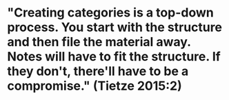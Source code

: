 # "Creating categories is a top-down process. You start with the structure and then file the material away. Notes will have to fit the structure. If they don't, there'll have to be a compromise." (Tietze 2015:2)